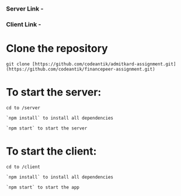 ### Server Link - 
### Client Link - 

# Clone the repository

    git clone [https://github.com/codeantik/admitkard-assignment.git](https://github.com/codeantik/financepeer-assignment.git)

# To start the server:

    cd to /server

    `npm install` to install all dependencies

    `npm start` to start the server

# To start the client:

    cd to /client

    `npm install` to install all dependencies

    `npm start` to start the app
